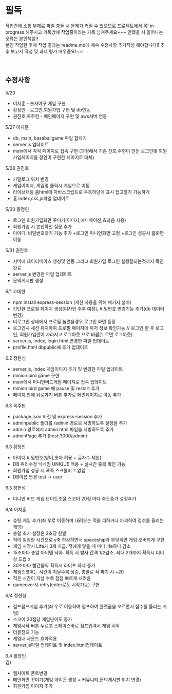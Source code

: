 # 필독<br/>
작업간에 소통 부재로 파일 충돌 시 문제가 커질 수 있으므로 프로젝트에서 꼭! in progress 해주시고 카톡방에 작업중이라는 카톡 남겨주세요~~~ 안했을 시 일어나는 오류는 본인책임!!<br/>
본인 작업한 후에 작업 결과는 readme.md에 계속 수정사항 추가작성 해야합니다!! 추후 보고서 작성 및 과제 평가 매우중요!~~!<br/><br/><br/>


## 수정사항<br/>
5/20<br/>
  - 이지훈 - 숫자야구 게임 구현<br/>
  - 황정인 - 로그인,회원가입 구현 및 db연동<br/>
  - 권진호,옥주헌 - 메인페이지 구현 및 aws서버 연동<br/>

5/27 이지훈<br/>
  - db, main, baseballgame 파일 합치기<br/>
  - server.js 업데이트<br/>
  - main에서 각각 페이지로 접속 구현 (과정에서 기존 진호,주헌이 만든 로그인및 회원가입페이지를 정인이 구현한 페이지로 대체)<br/>
    
5/28 권진호<br/>
  - 카탈로그 위치 변경
  - 게임이미지, 게임명 클릭시 게임으로 이동
  - 라이브채팅 홈html에 자바스크립트로 우측하단에 표시 접고열기 가능하게
  - 홈 index,css,js파일 업데이트<br/>  

5/30 황정인<br/>
  - 로그인 회원가입화면 꾸미기(이미지,애니메이션,효과음 사용)
  - 회원가입 시 본인확인 질문 추가
  - 아이디, 비밀번호찾기 기능 추가
    +로그인 미니언화면 고정
    +로그인 성공시 홈화면 이동<br/>

5/31 권진호<br/>
  - 서버에 데이터베이스 생성및 연동 그리고 회원가입 로그인 실행잘되는것까지 확인완료
  - server.js 변경한 파일 업데이트<br/>  
  - 문의게시판 생성

6/1 고태현<br/>
  - npm install express-session (세션 사용을 위해 패키지 설치)  
  - 간단한 프로필 페이지 생성(디자인 추후 예정), 비밀번호 변경기능 추가(db 데이터 변경)  
  - 비로그인 상태에서 프로필 눌렀을경우 로그인 화면 등장  
  - 로그인시 세션 유지하여 프로필 페이지에 유저 정보 확인가능 // 로그인 한 후 로그인, 회원가입란이 사라지고 로그아웃 으로 바뀜(누르면 로그아웃)  
  - server.js, index, login.html 변경한 파일 업데이트  
  - profile.html dbpublic에 추가 업데이트  

6.2 정현성<br/>
  - server.js, index 게임이미지 추가 및 변경한 파일 업데이트 
  - minion bird game 구현
  - main에서 미니언버드게임 페이지로 접속 업데이트
  - minion bird game 에 pause 및 restart 추가
  - 페이지 안에 뒤로가기 버튼 추가로 메인페이지로 이동 추가

6.3 옥주헌<br/>
  - package.json 버전 및 express-session 추가
  - adminpublic 폴더를 /admin 경로로 서빙하도록 설정을 추가
  - admin 경로에서 admin.html 파일을 서빙하도록 추가
  - adminPage 추가 (host:3000/admin)

6.3 황정인<br/>
  - 아이디 비밀번호(영어,숫자 허용 + 글자수 제한)
  - DB 쿼리수정 닉네임 UNIQUE 적용 + 실시간 중복 확인 기능
  - 회원가입 성공 시 폭죽 스크롤버그 없앰
  - DB이름 변경 test -> user

6.3 정현성<br/>
  - 미니언 버드 게임 난이도조절 스코어 20점 마다 속도증가 설정추가

6/4 이지훈<br/>
   - 슈팅 게임 추가(좌 우로 이동하며 내려오는 적을 피하거나 파괴하여 점수를 올리는 게임)
   - 총알 초기 설정은 2초당 한발
   - 적이 일정한 시간으로 y축 하강하면서 spaceship과 부딪히면 게임 오버되게 구현
   - 게임 시작시 Life가 3개 지급. 적에게 닿을 때 마다 life하나 감소
   - 15초마다 총알 아이템 낙하. 획득 시 발사 간격 1/2감소. 최대 2개까지 획득시 더이상 드랍 x
   - 30초마다 빨간물약 획득시 라이프 하나 증가 
   - 게임스코어는 시간이 지날수록 상승, 총알로 적 파괴 시 +20
   - 적은 시간이 지날 수록 점점 빠르게 내려옴
   - gameover시 retry(enter로도 시작가능) 구현

6/4 정현성<br/>
   - 점프점프게임 추가(좌 우로 이동하며 점프하여 플랫폼을 오르면서 점수를 올리는 게임)
   - 스코어 20점당 게임난이도 증가
   - 게임시작 버튼 누르고 스페이스바로 점프입력시 게임 시작 
   - 더블점프 기능   
   - 게임내 사운드 효과적용 
   - server.js파일 업데이트 및 index.html업데이트

6.4 황정인<br/>김)
   - 웹사이트 폰트변경
   - 메인화면 꾸미기(게임 아이콘 생성 + 커뮤니티,문의게시판 위치 변경)
   - 회원가입 이미지 추가
    
